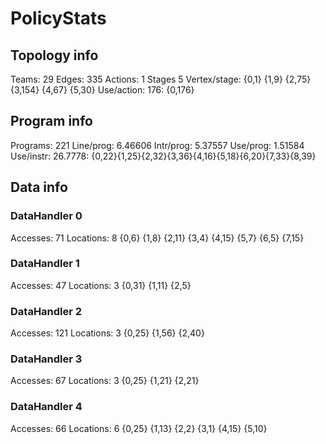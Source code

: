 # PolicyStats
## Topology info
Teams:		29
Edges:		335
Actions:	1
Stages		5
Vertex/stage:	{0,1} {1,9} {2,75} {3,154} {4,67} {5,30} 
Use/action:	176: {0,176} 

## Program info
Programs:	221
Line/prog:	6.46606
Intr/prog:	5.37557
Use/prog:	1.51584
Use/instr:	26.7778: {0,22}{1,25}{2,32}{3,36}{4,16}{5,18}{6,20}{7,33}{8,39}

## Data info

### DataHandler 0
Accesses:	71
Locations:	8
{0,6} {1,8} {2,11} {3,4} {4,15} {5,7} {6,5} {7,15} 

### DataHandler 1
Accesses:	47
Locations:	3
{0,31} {1,11} {2,5} 

### DataHandler 2
Accesses:	121
Locations:	3
{0,25} {1,56} {2,40} 

### DataHandler 3
Accesses:	67
Locations:	3
{0,25} {1,21} {2,21} 

### DataHandler 4
Accesses:	66
Locations:	6
{0,25} {1,13} {2,2} {3,1} {4,15} {5,10} 
